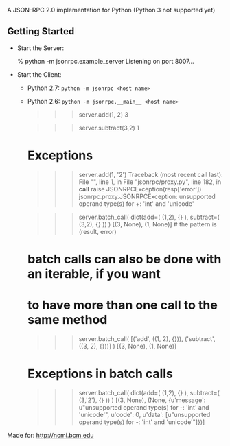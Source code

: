 A JSON-RPC 2.0 implementation for Python (Python 3 not supported yet)


## Getting Started

- Start the Server:

    % python -m jsonrpc.example_server
    Listening on port 8007...

- Start the Client:
  - Python 2.7: `python -m jsonrpc <host name>`
  - Python 2.6: `python -m jsonrpc.__main__ <host name>`


     >>> server.add(1, 2)
     3

     >>> server.subtract(3,2)
     1

     # Exceptions
     >>> server.add(1, '2')
     Traceback (most recent call last):
       File "<stdin>", line 1, in <module>
       File "jsonrpc/proxy.py", line 182, in __call__
         raise JSONRPCException(resp['error'])
     jsonrpc.proxy.JSONRPCException: unsupported operand type(s) for +: 'int' and 'unicode'


     >>> server.batch_call( dict(add=( (1,2), {} ), subtract=( (3,2), {} )) )
     [(3, None), (1, None)] # the pattern is (result, error)

     # batch calls can also be done with an iterable, if you want
     # to have more than one call to the same method
     >>> server.batch_call( [('add', ((1, 2), {})), ('subtract', ((3, 2), {}))] )
     [(3, None), (1, None)]

     # Exceptions in batch calls
     >>> server.batch_call( dict(add=( (1,2), {} ), subtract=( (3,'2'), {} )) )
     [(3, None), (None, {u'message': u"unsupported operand type(s) for -: 'int' 
     and 'unicode'", u'code': 0, u'data': [u"unsupported operand type(s) for -: 
     'int' and 'unicode'"]})]



Made for:
    http://ncmi.bcm.edu